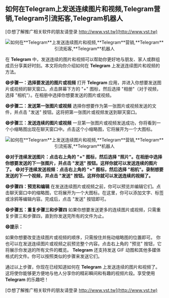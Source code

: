 ## **如何在**Telegram**上发送连续图片和视频,**Telegram**营销,**Telegram**引流拓客,**Telegram**机器人**

[😍想了解推广相关软件的朋友请登录 http://www.vst.tw](http://www.vst.tw)

 <center><img src="https://vst.tw/MP4/tuiguang/png/1.png" alt="如何在**Telegram**上发送连续图片和视频,**Telegram**营销,**Telegram**引流拓客,**Telegram**机器人"></center>

在 **Telegram** 中，发送连续的图片和视频可以帮助你更好地与朋友、家人或群组成员分享美好时刻。本文将向你介绍如何在 **Telegram** 上发送连续图片和视频的方法。

**😄步骤一：选择要发送的图片或视频**
打开 **Telegram** 应用，并进入你想要发送图片或视频的聊天窗口。点击屏幕下方的 "+" 图标，然后选择 "相册"（对于视频，选择 "相机"）。在相册中选择你想要发送的图片或视频。

**😄步骤二：发送第一张图片或视频**
选择你想要作为第一张图片或视频发送的文件，并点击 "发送" 按钮。这将把第一张图片或视频发送到聊天窗口。

**😄步骤三：发送连续的图片或视频**
一旦第一张图片或视频发送成功，你将看到一个小缩略图出现在聊天窗口中。点击这个小缩略图，它将展开为一个大图标。

 <center><img src="https://vst.tw/MP4/tuiguang/png/2.png" alt="如何在**Telegram**上发送连续图片和视频,**Telegram**营销,**Telegram**引流拓客,**Telegram**机器人"></center>

**😄对于连续发送图片：点击右上角的 "+" 图标，然后选择 "照片"。在相册中选择你想要发送的下一张图片，并点击 "发送" 按钮。这样你就可以发送连续的图片了。**
**😄对于连续发送视频：点击右上角的 "+" 图标，然后选择 "相机"。录制想要发送的下一个视频，并点击 "发送" 按钮。这样你就可以发送连续的视频了。**

**😄步骤四：预览和编辑**
在发送连续图片或视频之前，你可以预览并编辑它们。点击聊天窗口中的缩略图，它将展开为一个大图标。在这里，你可以添加文字、标签或涂鸦等编辑内容。完成后，点击 "发送" 按钮即可。

**😄步骤五：重复步骤三和步骤四**
如果你想要发送更多的连续图片或视频，只需重复步骤三和步骤四，直到你发送完所有的文件为止。

**😄提示：**

如果你想要改变连续图片或视频的顺序，只需按住并拖动缩略图的位置即可。
你也可以在发送连续图片或视频之前预览整个内容。点击右上角的 "预览" 按钮，它将展示你发送的所有文件的概览。
**Telegram** 还支持发送 GIF 动图和其他多媒体格式的文件。你可以按照类似的步骤来发送它们。

通过以上步骤，你现在已经知道如何在 **Telegram** 上发送连续的图片和视频了。这将使你能够更方便地与他人分享你的精彩瞬间和有趣的视频片段。享受使用 **Telegram** 的乐趣吧！

[😍想了解推广相关软件的朋友请登录 http://www.vst.tw](http://www.vst.tw)



